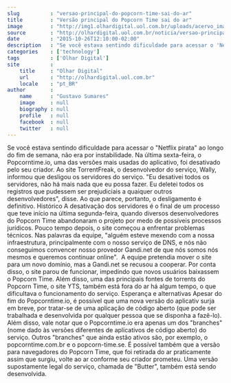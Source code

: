 ```yaml
---
slug          : "versao-principal-do-popcorn-time-sai-do-ar"
title         : "Versão principal do Popcorn Time sai do ar"
image         : "http://img1.olhardigital.uol.com.br/uploads/acervo_imagens/2014/07/20140714114643_660_420.jpg"
source        : "http://olhardigital.uol.com.br/noticia/versao-principal-do-popcorn-time-sai-do-ar/52482"
date          : "2015-10-26T12:10:00-02:00"
description   : "Se você estava sentindo dificuldade para acessar o 'Netflix pirata' ao longo do fim de semana, não era por instabilidade. Na última sexta-feira, o Popcorntime.io, uma das versões mais usadas do aplicativo, foi desativado pelo seu criador. Ao site TorrentFreak, o desenvolvedor do serviço, Wally, informou que desligou os servidores do serviço. 'Eu desativei todos os servidores, não há mais nada que eu possa fazer. Eu deletei todos os registros que pudessem ser prejudiciais a quaiquer outros desenvolvedores', disse. Ao que parece, portanto, o desligamento é definitivo. Histórico A desativação dos servidores é o final de um processo que teve início na última segunda-feira, quando diversos desenvolvedores do Popcorn Time abandonaram o projeto por medo de possíveis processos jurídicos. Pouco tempo depois, o site começou a enfrentar problemas técnicos. Nas palavras da equipe, 'alguém esteve mexendo com a nossa infraestrutura, principalmente com o nosso serviço de DNS, e nós não conseguimos convencer nosso provedor Gandi.net de que nós somos nós mesmos e queremos continuar online'.  A equipe pretendia mover o site para um novo domínio, mas a Gandi.net se recusou a cooperar. Por conta disso, o site parou de funcionar, impedindo que novos usuários baixassem o Popcorn Time. Além disso, uma das principais fontes de torrents do Popcorn Time, o site YTS, também está fora do ar há algum tempo, o que dificultava o funcionamento do serviço. Esperança e alternativas Apesar do fim do Popcorntime.io, é possível que uma nova versão do aplicativ surja em breve, por tratar-se de uma aplicação de código aberto (que pode ser trabalhada e desenvolvida por qualquer pessoa que se disponha a fazê-lo). Além disso, vale notar que o Popcorntime.io era apenas um dos 'branches' (nome dado às versões diferentes de aplicativos de código aberto) do serviço. Outros 'branches' que ainda estão ativos são, por exemplo, o popcorntime.com.br e o popcorn-time.se. É possível também que a versão para navegadores do Popcorn Time, que foi retirada do ar praticamente assim que surgiu, volte ao ar conforme seu criador prometeu. Uma versão supostamente legal do serviço, chamada de 'Butter', também está sendo desenvolvida."
categories    : ['technology']
tags          : ['Olhar Digital']
site          :
    title     : "Olhar Digital"
    url       : "http://olhardigital.uol.com.br"
    locale    : "pt_BR"
author        :
    name      : "Gustavo Sumares"
    image     : null
    biography : null
    profile   : null
    facebook  : null
    twitter   : null
---
```


Se você estava sentindo dificuldade para acessar o "Netflix pirata" ao longo do fim de semana, não era por instabilidade. Na última sexta-feira, o Popcorntime.io, uma das versões mais usadas do aplicativo, foi desativado pelo seu criador. Ao site TorrentFreak, o desenvolvedor do serviço, Wally, informou que desligou os servidores do serviço. "Eu desativei todos os servidores, não há mais nada que eu possa fazer. Eu deletei todos os registros que pudessem ser prejudiciais a quaiquer outros desenvolvedores", disse. Ao que parece, portanto, o desligamento é definitivo. Histórico A desativação dos servidores é o final de um processo que teve início na última segunda-feira, quando diversos desenvolvedores do Popcorn Time abandonaram o projeto por medo de possíveis processos jurídicos. Pouco tempo depois, o site começou a enfrentar problemas técnicos. Nas palavras da equipe, "alguém esteve mexendo com a nossa infraestrutura, principalmente com o nosso serviço de DNS, e nós não conseguimos convencer nosso provedor Gandi.net de que nós somos nós mesmos e queremos continuar online".  A equipe pretendia mover o site para um novo domínio, mas a Gandi.net se recusou a cooperar. Por conta disso, o site parou de funcionar, impedindo que novos usuários baixassem o Popcorn Time. Além disso, uma das principais fontes de torrents do Popcorn Time, o site YTS, também está fora do ar há algum tempo, o que dificultava o funcionamento do serviço. Esperança e alternativas Apesar do fim do Popcorntime.io, é possível que uma nova versão do aplicativ surja em breve, por tratar-se de uma aplicação de código aberto (que pode ser trabalhada e desenvolvida por qualquer pessoa que se disponha a fazê-lo). Além disso, vale notar que o Popcorntime.io era apenas um dos "branches" (nome dado às versões diferentes de aplicativos de código aberto) do serviço. Outros "branches" que ainda estão ativos são, por exemplo, o popcorntime.com.br e o popcorn-time.se. É possível também que a versão para navegadores do Popcorn Time, que foi retirada do ar praticamente assim que surgiu, volte ao ar conforme seu criador prometeu. Uma versão supostamente legal do serviço, chamada de "Butter", também está sendo desenvolvida.
